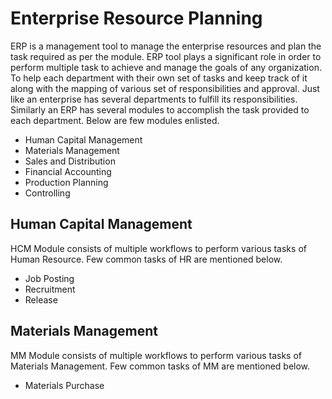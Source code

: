  # Enterprise Resource Planning

ERP is a management tool to manage the enterprise resources and plan the task required as per the module. 
ERP tool plays a significant role in order to perform multiple task to achieve and manage the goals of any organization.
To help each department with their own set of tasks and keep track of it along with the mapping of various set of responsibilities and approval.
Just like an enterprise has several departments to fulfill its responsibilities. Similarly an ERP has several modules to accomplish the task provided to each department.
Below are few modules enlisted.

 - Human Capital Management
 - Materials Management
 - Sales and Distribution
 - Financial Accounting
 - Production Planning
 - Controlling 


## Human Capital Management

HCM Module consists of multiple workflows to perform various tasks of Human Resource. Few common tasks of HR are mentioned below.

 - Job Posting
 - Recruitment
 - Release

## Materials Management

MM Module consists of multiple workflows to perform various tasks of Materials Management. Few common tasks of MM
are mentioned below.

 - Materials Purchase

